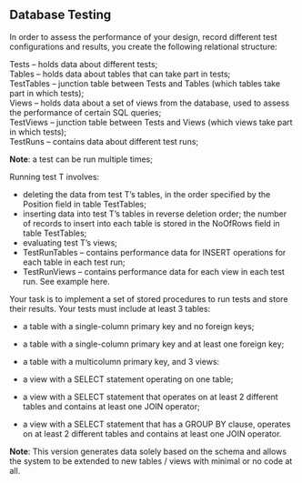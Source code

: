 ## Database Testing
In order to assess the performance of your design, record different test configurations and results, you create the following relational structure:  

Tests – holds data about different tests;  
Tables – holds data about tables that can take part in tests;  
TestTables – junction table between Tests and Tables (which tables take part in which tests);  
Views – holds data about a set of views from the database, used to assess the performance of certain SQL queries;  
TestViews – junction table between Tests and Views (which views take part in which tests);  
TestRuns – contains data about different test runs;  

**Note**: a test can be run multiple times;  
  
Running test T involves:  
- deleting the data from test T’s tables, in the order specified by the Position field in table TestTables;
- inserting data into test T’s tables in reverse deletion order; the number of records to insert into each table is stored in the NoOfRows field in table TestTables;
- evaluating test T’s views;
- TestRunTables – contains performance data for INSERT operations for each table in each test run;
- TestRunViews – contains performance data for each view in each test run. See example here.

Your task is to implement a set of stored procedures to run tests and store their results. Your tests must include at least 3 tables:  

- a table with a single-column primary key and no foreign keys;
- a table with a single-column primary key and at least one foreign key;
- a table with a multicolumn primary key,
and 3 views:  

- a view with a SELECT statement operating on one table;
- a view with a SELECT statement that operates on at least 2 different tables and contains at least one JOIN operator;
- a view with a SELECT statement that has a GROUP BY clause, operates on at least 2 different tables and contains at least one JOIN operator.  
  
**Note**: This version generates data solely based on the schema and allows the system to be extended to new tables / views with minimal or no code at all.
